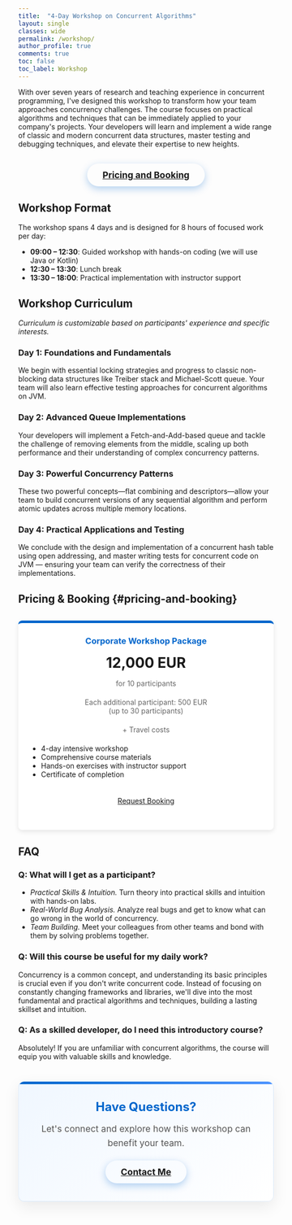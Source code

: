 ```yaml
---
title:  "4-Day Workshop on Concurrent Algorithms"
layout: single
classes: wide
permalink: /workshop/
author_profile: true
comments: true
toc: false
toc_label: Workshop
---
```


With over seven years of research and teaching experience in concurrent programming, 
I've designed this workshop to transform how your team approaches concurrency challenges. 
The course focuses on practical algorithms and techniques that can be immediately applied to your company's projects. 
Your developers will learn and implement a wide range of classic and modern concurrent data structures, 
master testing and debugging techniques, and elevate their expertise to new heights.

<div style="text-align: center; margin: 30px 0;">
  <a href="#pricing-and-booking" class="btn btn--primary" style="display: inline-block; padding: 12px 30px; font-weight: bold; font-size: 1.1rem; border-radius: 30px; box-shadow: 0 5px 15px rgba(0,102,204,0.3); transition: all 0.3s ease;">Pricing and Booking</a>
</div>

## Workshop Format

The workshop spans 4 days and is designed for 8 hours of focused work per day:

- **09:00 – 12:30**: Guided workshop with hands-on coding (we will use Java or Kotlin)
- **12:30 – 13:30**: Lunch break
- **13:30 – 18:00**: Practical implementation with instructor support

## Workshop Curriculum

*Curriculum is customizable based on participants' experience and specific interests.*

### Day 1: Foundations and Fundamentals
We begin with essential locking strategies and progress to classic non-blocking data structures like Treiber stack and Michael-Scott queue. Your team will also learn effective testing approaches for concurrent algorithms on JVM.

### Day 2: Advanced Queue Implementations
Your developers will implement a Fetch-and-Add-based queue and tackle the challenge of removing elements from the middle, scaling up both performance and their understanding of complex concurrency patterns.

### Day 3: Powerful Concurrency Patterns
These two powerful concepts—flat combining and descriptors—allow your team to build concurrent versions of any sequential algorithm and perform atomic updates across multiple memory locations.

### Day 4: Practical Applications and Testing
We conclude with the design and implementation of a concurrent hash table using open addressing,
and master writing tests for concurrent code on JVM — ensuring your team can verify the correctness of their implementations.

## Pricing & Booking {#pricing-and-booking}

<div style="display: flex; justify-content: center; margin: 30px 0;">
  <div style="background: #fff; padding: 25px; border-radius: 8px; box-shadow: 0 3px 10px rgba(0,0,0,0.1); border-top: 5px solid #0066cc; max-width: 500px; width: 100%;">
    <h3 style="color: #0066cc; margin-top: 0; text-align: center;">Corporate Workshop Package</h3>
    <div style="font-size: 2em; text-align: center; margin: 15px 0; font-weight: bold;">12,000 EUR</div>
    <p style="text-align: center; color: #666; margin-bottom: 20px;">for 10 participants</p>
    <p style="text-align: center; color: #666; margin-bottom: 20px;">Each additional participant: 500 EUR <br>(up to 30 participants)</p>
    <p style="text-align: center; color: #666; margin-bottom: 20px;">+ Travel costs</p>
    <ul style="padding-left: 20px; margin-bottom: 25px;">
      <li>4-day intensive workshop</li>
      <li>Comprehensive course materials</li>
      <li>Hands-on exercises with instructor support</li>
      <li>Certificate of completion</li>
    </ul>
    <p style="text-align: center; margin-top: 20px;">
      <a href="mailto:parusnikita@gmail.com?subject=Corporate%20Workshop%20Inquiry" class="btn btn--primary" style="width: 100%; text-align: center; display: block; padding: 10px 0;">Request Booking</a>
    </p>
  </div>
</div>

## FAQ

### Q: What will I get as a participant?

* *Practical Skills & Intuition.* Turn theory into practical skills and intuition with hands-on labs.
* *Real-World Bug Analysis.* Analyze real bugs and get to know what can go wrong in the world of concurrency.
* *Team Building.* Meet your colleagues from other teams and bond with them by solving problems together.

### Q: Will this course be useful for my daily work?
Concurrency is a common concept,
and understanding its basic principles is crucial even if you don't write concurrent code.
Instead of focusing on constantly changing frameworks and libraries,
we'll dive into the most fundamental and practical algorithms and techniques,
building a lasting skillset and intuition.

### Q: As a skilled developer, do I need this introductory course?
Absolutely!
If you are unfamiliar with concurrent algorithms,
the course will equip you with valuable skills and knowledge.

<!-- 
## What Past Participants Say

<div class="testimonial-grid">
  <div class="testimonial">
    <div class="testimonial-content">
      <img src="/assets/images/roman_elizarov.jpg" alt="Roman Elizarov" class="testimonial-image">
      <div>
        <h3>Roman Elizarov</h3>
        <p class="testimonial-role">ex. Kotlin Lead</p>
      </div>
    </div>
    <p class="testimonial-text">Nikita's workshop on concurrent algorithms is exceptional. His deep expertise makes this course invaluable for anyone serious about mastering concurrency.</p>
  </div>

  <div class="testimonial">
    <div class="testimonial-content">
      <img src="/assets/images/testimonials/john_doe.jpg" alt="John Doe" class="testimonial-image">
      <div>
        <h3>John Doe</h3>
        <p class="testimonial-role">Engineering Director, Tech Company</p>
      </div>
    </div>
    <p class="testimonial-text">We sent our core platform team to this workshop, and the ROI was immediate. The training paid for itself many times over.</p>
  </div>

  <div class="testimonial">
    <div class="testimonial-content">
      <img src="/assets/images/testimonials/jane_smith.jpg" alt="Jane Smith" class="testimonial-image">
      <div>
        <h3>Jane Smith</h3>
        <p class="testimonial-role">CTO, Financial Services</p>
      </div>
    </div>
    <p class="testimonial-text">The depth of knowledge shared in this workshop is impressive. Our team has implemented these patterns in our trading platform with excellent results.</p>
  </div>

  <div class="testimonial">
    <div class="testimonial-content">
      <img src="/assets/images/testimonials/alex_johnson.jpg" alt="Alex Johnson" class="testimonial-image">
      <div>
        <h3>Alex Johnson</h3>
        <p class="testimonial-role">Lead Architect, Enterprise Software</p>
      </div>
    </div>
    <p class="testimonial-text">A perfect balance of theory and practice. Our team has significantly reduced concurrency-related incidents in production.</p>
  </div>

</div>

<style>
.testimonial-grid {
  display: grid;
  grid-template-columns: repeat(auto-fill, minmax(300px, 1fr));
  gap: 2rem;
  margin: 2rem 0;
}

.testimonial {
  display: flex;
  flex-direction: column;
  background-color: #f8f9fa;
  border-radius: 8px;
  padding: 1.5rem 1.5rem 0.75rem 1.5rem;
  box-shadow: 0 4px 12px rgba(0,0,0,0.1);
  position: relative;
  transition: transform 0.3s ease, box-shadow 0.3s ease;
}

.testimonial:hover {
  transform: translateY(-5px);
  box-shadow: 0 8px 24px rgba(0,0,0,0.15);
}


.testimonial-image {
  width: 80px;
  height: 80px;
  border-radius: 50%;
  object-fit: cover;
  margin-right: 1rem;
  border: 2px solid #fff;
  box-shadow: 0 2px 6px rgba(0,0,0,0.15);
  flex-shrink: 0;
}

.testimonial-content {
  display: flex;
  flex-direction: row;
  align-items: center;
  margin-bottom: 0.5rem;
}

.testimonial-content h3 {
  margin: 0;
  font-size: 1.2rem;
  color: #0066cc;
}

.testimonial-role {
  color: #666;
  font-style: italic;
  margin: 0.25rem 0 0;
  font-size: 0.9rem;
}

.testimonial-text {
  font-size: 1rem;
  line-height: 1.4;
  position: relative;
  font-style: italic;
  color: #666;
  margin-top: 0.75rem;
  width: 100%;
  padding: 0.75rem 1rem 0.75rem 1.5rem;
  border-left: 4px solid #ddd;
  background-color: #f9f9f9;
  border-radius: 0 8px 8px 0;
  box-shadow: 0 2px 5px rgba(0,0,0,0.05);
}


@media (max-width: 768px) {
  .testimonial-grid {
    grid-template-columns: 1fr;
  }

  .testimonial-content {
    flex-direction: column;
    align-items: center;
    text-align: center;
  }

  .testimonial-content > div {
    text-align: center;
  }

  .testimonial-image {
    margin-right: 0;
    margin-bottom: 1rem;
  }

  .testimonial-text {
    text-align: left;
  }
}
</style>
-->

<div style="background: linear-gradient(135deg, #f0f7ff 0%, #ffffff 100%); padding: 35px; border-radius: 12px; margin: 40px 0; text-align: center; box-shadow: 0 10px 30px rgba(0,0,0,0.08); border: 1px solid rgba(0,102,204,0.1); position: relative; overflow: hidden;">
  <div style="position: absolute; top: 0; left: 0; width: 100%; height: 5px; background: linear-gradient(90deg, #0066cc, #4d94ff);"></div>
  <h3 style="margin-top: 0; color: #0066cc; font-size: 1.5rem; margin-bottom: 15px;">Have Questions?</h3>
  <p style="color: #555; font-size: 1.1rem; max-width: 600px; margin: 0 auto 20px; line-height: 1.6;">Let's connect and explore how this workshop can benefit your team.</p>
  <a href="mailto:parusnikita@gmail.com?subject=Workshop%20Questions%20and%20Topics" class="btn btn--primary" style="display: inline-block; padding: 12px 30px; font-weight: bold; font-size: 1.1rem; border-radius: 30px; box-shadow: 0 5px 15px rgba(0,102,204,0.3); transition: all 0.3s ease;">Contact Me</a>
</div>
